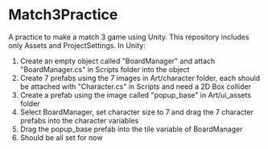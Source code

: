 # Match3Practice
A practice to make a match 3 game using Unity.
This repository includes only Assets and ProjectSettings.
In Unity:
  1. Create an empty object called "BoardManager" and attach "BoardManager.cs" in Scripts folder into the object
  2. Create 7 prefabs using the 7 images in Art/character folder, each should be attached with "Character.cs" in Scripts and need a 2D Box collider
  3. Create a prefab using the image called "popup_base" in Art/ui_assets folder
  4. Select BoardManager, set character size to 7 and drag the 7 character prefabs into the character variables
  5. Drag the popup_base prefab into the tile variable of BoardManager
  6. Should be all set for now
